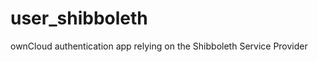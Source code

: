 user_shibboleth
===============

ownCloud authentication app relying on the Shibboleth Service Provider
